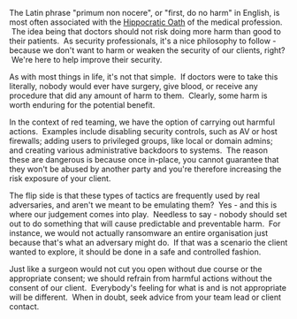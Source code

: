 The Latin phrase "primum non nocere", or "first, do no harm" in English, is most often associated with the [Hippocratic Oath](https://en.wikipedia.org/wiki/Hippocratic_Oath) of the medical profession.  The idea being that doctors should not risk doing more harm than good to their patients.  As security professionals, it's a nice philosophy to follow - because we don't want to harm or weaken the security of our clients, right?  We're here to help improve their security.

As with most things in life, it's not that simple.  If doctors were to take this literally, nobody would ever have surgery, give blood, or receive any procedure that did any amount of harm to them.  Clearly, some harm is worth enduring for the potential benefit.

In the context of red teaming, we have the option of carrying out harmful actions.  Examples include disabling security controls, such as AV or host firewalls; adding users to privileged groups, like local or domain admins; and creating various administrative backdoors to systems.  The reason these are dangerous is because once in-place, you cannot guarantee that they won't be abused by another party and you're therefore increasing the risk exposure of your client.

The flip side is that these types of tactics are frequently used by real adversaries, and aren't we meant to be emulating them?  Yes - and this is where our judgement comes into play.  Needless to say - nobody should set out to do something that will cause predictable and preventable harm.  For instance, we would not actually ransomware an entire organisation just because that's what an adversary might do.  If that was a scenario the client wanted to explore, it should be done in a safe and controlled fashion.

Just like a surgeon would not cut you open without due course or the appropriate consent; we should refrain from harmful actions without the consent of our client.  Everybody's feeling for what is and is not appropriate will be different.  When in doubt, seek advice from your team lead or client contact.